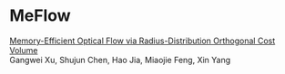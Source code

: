 # MeFlow
[Memory-Efficient Optical Flow via Radius-Distribution Orthogonal Cost Volume](https://arxiv.org/pdf/2312.03790) <br/>
Gangwei Xu, Shujun Chen, Hao Jia, Miaojie Feng, Xin Yang <br/>
